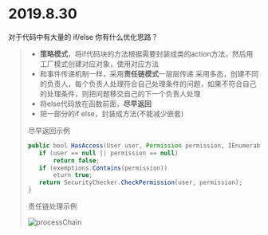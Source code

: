 # 2019.8.30

对于代码中有大量的 if/else 你有什么优化思路？

>- **策略模式**，将if代码块的方法根据需要封装成类的action方法，然后用工厂模式创建对应对象，使用对应方法
>- 和事件传递机制一样，采用**责任链模式**一层层传递
>采用多态，创建不同的负责人，每个负责人处理符合自己处理条件的问题，如果不符合自己的处理条件，则把问题移交自己的下一个负责人处理
>- 将else代码放在函数前面，**尽早返回**
>- 把一部分的if else，封装成方法(不能减少嵌套)
>
>
>尽早返回示例
>```Java
>public bool HasAccess(User user, Permission permission, IEnumerable<Permission> exemptions){
>    if (user == null || permission == null)
>        return false;
>    if (exemptions.Contains(permission))
>        eturn true;
>    return SecurityChecker.CheckPermission(user, permission);
>}
>```
>责任链处理示例
>
>![processChain](C:\Android\Code\InterView\image\processChain.jpg)

